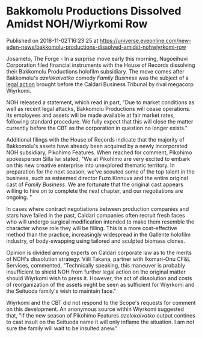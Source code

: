 # Bakkomolu Productions Dissolved Amidst NOH/Wiyrkomi Row
Published on 2018-11-02T16:23:25 at https://universe.eveonline.com/new-eden-news/bakkomolu-productions-dissolved-amidst-nohwiyrkomi-row

Josameto, The Forge - In a surprise move early this morning, Nugoeihuvi Corporation filed financial instruments with the House of Records dissolving their Bakkomolu Productions holofilm subsidiary. The move comes after Bakkomolu's _azelokaivatko_ comedy _Family Business_ was the subject of a [legal action](https://community.eveonline.com/news/news-channels/world-news/nugoeihuvi-and-wiyrkomi-clash-over-comedy-holodrama/) brought before the Caldari Business Tribunal by rival megacorp Wiyrkomi.

NOH released a statement, which read in part,  "Due to market conditions as well as recent legal attacks, Bakkomolu Productions will cease operations. Its employees and assets will be made available at fair market rates, following standard procedure. We fully expect that this will close the matter currently before the CBT as the corporation in question no longer exists."

Additional filings with the House of Records indicate that the majority of Bakkomolu's assets have already been acquired by a newly incorporated NOH subsidiary, Pikohimo Features. When reached for comment, Pikohimo spokesperson Silla Iwi stated, "We at Pikohimo are very excited to embark on this new creative enterprise into unexplored thematic territory. In preparation for the next season, we've scouted some of the top talent in the business, such as esteemed director Fuzo Kinnuva and the entire original cast of _Family Business_. We are fortunate that the original cast appears willing to hire on to complete the next chapter, and our negotiations are ongoing. "

In cases where contract negotiations between production companies and stars have failed in the past, Caldari companies often recruit fresh faces who will undergo surgical modification intended to make them resemble the character whose role they will be filling. This is a more cost-effective method than the practice, increasingly widespread in the Gallente holofilm industry, of body-swapping using tailored and sculpted biomass clones.

Opinion is divided among experts on Caldari corporate law as to the merits of NOH's dissolution strategy. Viili Takana, partner with Ikomari-Onu CF&L Services, commented, "Technically speaking, this maneuver is probably insufficient to shield NOH from further legal action on the original matter should Wiyrkomi wish to press it. However, the act of dissolution and costs of reorganization of the assets might be seen as sufficient for Wiyrkomi and the Seituoda family's wish to maintain face."

Wiyrkomi and the CBT did not respond to the Scope's requests for comment on this development. An anonymous source within Wiyrkomi suggested that, "If the new season of Pikohimo Features _azelokaivatko_ output contines to cast insult on the Seituoda name it will only inflame the situation. I am not sure the family will wait to be insulted anew."
